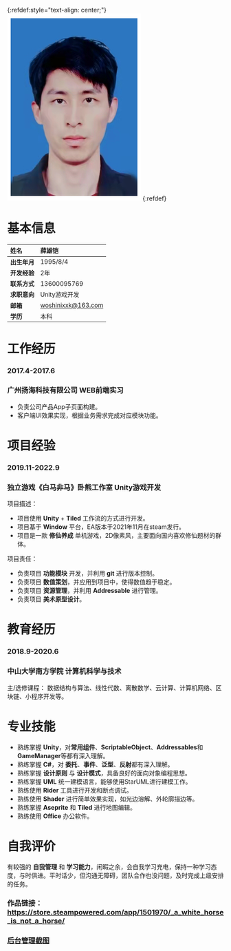 {:refdef:style="text-align: center;"}
![Image](portrait_311x453.png)
{:refdef}

# 基本信息

| 姓名        	|薛雄铠   |
| :------------   | :------------  |
| **出生年月**     | 1995/8/4   |
| **开发经验**     | 2年  |
| **联系方式**         |    13600095769    |
| **求职意向**         |    Unity游戏开发   |
| **邮箱**         |    woshinixxk@163.com |
| **学历**         |    本科    |


# 工作经历

### 2017.4-2017.6
### 广州扬海科技有限公司 WEB前端实习

* 负责公司产品App子页面构建。
* 客户端UI效果实现，根据业务需求完成对应模块功能。

# 项目经验

### 2019.11-2022.9
### 独立游戏《白马非马》卧熊工作室 Unity游戏开发

项目描述：

* 项目使用 **Unity** + **Tiled** 工作流的方式进行开发。
* 项目基于 **Window** 平台，EA版本于2021年11月在steam发行。
* 项目是一款 **修仙养成** 单机游戏，2D像素风，主要面向国内喜欢修仙题材的群体。

项目责任：

* 负责项目 **功能模块** 开发，并利用 **git** 进行版本控制。
* 负责项目 **数值策划**，并应用到项目中，使得数值趋于稳定。
* 负责项目 **资源管理**，并利用 **Addressable** 进行管理。
* 负责项目 **美术原型设计**。

# 教育经历

### 2018.9-2020.6 
### 中山大学南方学院 计算机科学与技术
主/选修课程：
数据结构与算法、线性代数、离散数学、云计算、计算机网络、区块链、小程序开发等。

# 专业技能

* 熟练掌握 **Unity**，对**常用组件**、**ScriptableObject**、**Addressables**和**GameManager**等都有深入理解。
* 熟练掌握 **C#**，对 **委托**、**事件**、**泛型**、**反射**都有深入理解。
* 熟练掌握 **设计原则** 与 **设计模式**，具备良好的面向对象编程思想。
* 熟练掌握 **UML** 统一建模语言，能够使用StarUML进行建模工作。
* 熟练使用 **Rider** 工具进行开发和断点调试。
* 熟练使用 **Shader** 进行简单效果实现，如光边溶解、外轮廓描边等。
* 熟练掌握 **Aseprite** 和 **Tiled** 进行地图编辑。
* 熟练使用 **Office** 办公软件。

# 自我评价

有较强的 **自我管理** 和 **学习能力**，闲暇之余，会自我学习充电，保持一种学习态度，与时俱进。平时话少，但沟通无障碍，团队合作也没问题，及时完成上级安排的任务。

### 作品链接：<https://store.steampowered.com/app/1501970/_a_white_horse_is_not_a_horse/>
### [后台管理截图](control.jpg)
